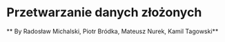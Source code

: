 # Przetwarzanie danych złożonych


** By Radosław Michalski, Piotr Bródka, Mateusz Nurek, Kamil Tagowski**
